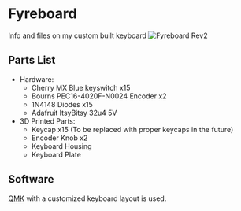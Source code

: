 # Fyreboard
Info and files on my custom built keyboard
![Fyreboard Rev2](https://github.com/fyrefawkes/fyreboard/blob/master/Resources/Rev2.jpg)
## Parts List

* Hardware:
  * Cherry MX Blue keyswitch x15
  * Bourns PEC16-4020F-N0024 Encoder x2
  * 1N4148 Diodes x15
  * Adafruit ItsyBitsy 32u4 5V
* 3D Printed Parts:
  * Keycap x15 (To be replaced with proper keycaps in the future)
  * Encoder Knob x2
  * Keyboard Housing
  * Keyboard Plate
 
## Software

[QMK](https://github.com/qmk/qmk_firmware) with a customized keyboard layout is used.
